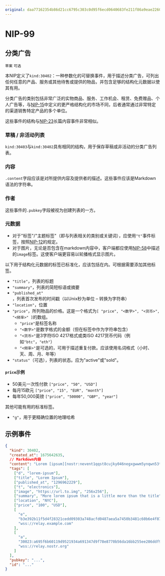 ```yaml
---
original: daa77162354b86d21cc6795c303c0d95f6ecd0640683fe211f86a9eae22609c5
---
```


NIP-99
======

分类广告
-------

`草案` `可选`

本NIP定义了`kind:30402`：一种参数化的可替换事件，用于描述分类广告，可列出任何任意的产品、服务或其他待售或提供的物品，并包含足够的结构化元数据以使其有用。

分类广告的类别包括非常广泛的实物商品、服务、工作机会、租赁、免费赠品、个人广告等，与[NIP-15](15.md)中定义的更严格结构化的市场不同，后者通常通过非常特定的渠道销售特定产品的多个单位。

这些事件的结构与[NIP-23](23.md)长篇内容事件非常相似。

### 草稿 / 非活动列表

`kind:30403`与`kind:30402`具有相同的结构，用于保存草稿或非活动的分类广告列表。

### 内容

`.content`字段应该是对所提供内容及提供者的描述。这些事件应该是Markdown语法的字符串。

### 作者

这些事件的`.pubkey`字段被视为创建列表的一方。

### 元数据

- 对于"标签"/"主题标签"（即与列表相关的类别或关键词），应使用`"t"`事件标签，按照[NIP-12](12.md)的规定。
- 对于图片，无论是否包含在markdown内容中，客户端都应使用[NIP-58](58.md)中描述的`image`标签。这使客户端更容易以轮播格式显示图片。

以下用于结构化元数据的标签已标准化，应该包括在内。可根据需要添加其他标签。

- `"title"`，列表的标题
- `"summary"`，列表的简短标语或摘要
- `"published_at"`，列表首次发布的时间戳（以Unix秒为单位 – 转换为字符串）
- `"location"`，位置
- `"price"`，所列物品的价格。这是一个格式为`[ "price", "<数字>", "<货币>", "<频率>" ]`的数组。
  - `"price"`是标签名称
  - `"<数字>"`是数字格式的金额（但在标签中作为字符串包含）
  - `"<货币>"`是3字符ISO 4217格式或类ISO 4217货币代码（例如`"btc"`，`"eth"`）
  - `"<频率>"`是可选的，可用于描述重复付款。应该使用名词格式（小时、天、周、月、年等）
- `"status"`（可选），列表的状态。应为"active"或"sold"。

#### `price`示例

- 50美元一次性付款 `["price", "50", "USD"]`
- 每月15欧元 `["price", "15", "EUR", "month"]`
- 每年50,000英镑 `["price", "50000", "GBP", "year"]`

其他可能有用的标准标签。

- `"g"`，用于更精确位置的地理哈希

## 示例事件

```json
{
  "kind": 30402,
  "created_at": 1675642635,
  // Markdown内容
  "content": "Lorem [ipsum][nostr:nevent1qqst8cujky046negxgwwm5ynqwn53t8aqjr6afd8g59nfqwxpdhylpcpzamhxue69uhhyetvv9ujuetcv9khqmr99e3k7mg8arnc9] dolor sit amet, consectetur adipiscing elit, sed do eiusmod tempor incididunt ut labore et dolore magna aliqua. Ut enim ad minim veniam, quis nostrud exercitation ullamco laboris nisi ut aliquip ex ea commodo consequat. Duis aute irure dolor in reprehenderit in voluptate velit esse cillum dolore eu fugiat nulla pariatur. Excepteur sint occaecat cupidatat non proident, sunt in culpa qui officia deserunt mollit anim id est laborum.\n\nRead more at nostr:naddr1qqzkjurnw4ksz9thwden5te0wfjkccte9ehx7um5wghx7un8qgs2d90kkcq3nk2jry62dyf50k0h36rhpdtd594my40w9pkal876jxgrqsqqqa28pccpzu.",
  "tags": [
    ["d", "lorem-ipsum"],
    ["title", "Lorem Ipsum"],
    ["published_at", "1296962229"],
    ["t", "electronics"],
    ["image", "https://url.to.img", "256x256"],
    ["summary", "More lorem ipsum that is a little more than the title"],
    ["location", "NYC"],
    ["price", "100", "USD"],
    [
      "e",
      "b3e392b11f5d4f28321cedd09303a748acfd0487aea5a7450b3481c60b6e4f87",
      "wss://relay.example.com"
    ],
    [
      "a",
      "30023:a695f6b60119d9521934a691347d9f78e8770b56da16bb255ee286ddf9fda919:ipsum",
      "wss://relay.nostr.org"
    ]
  ],
  "pubkey": "...",
  "id": "..."
}
```